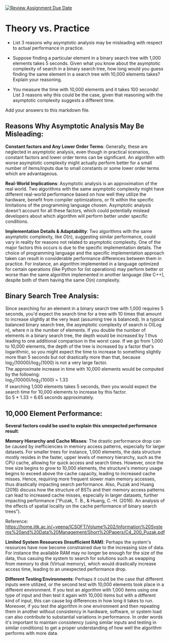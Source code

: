 [![Review Assignment Due Date](https://classroom.github.com/assets/deadline-readme-button-24ddc0f5d75046c5622901739e7c5dd533143b0c8e959d652212380cedb1ea36.svg)](https://classroom.github.com/a/FgMJElkj)
# Theory vs. Practice

- List 3 reasons why asymptotic analysis may be misleading with respect to
  actual performance in practice.

- Suppose finding a particular element in a binary search tree with 1,000
  elements takes 5 seconds. Given what you know about the asymptotic complexity
  of search in a binary search tree, how long would you guess finding the same
  element in a search tree with 10,000 elements takes? Explain your reasoning.

- You measure the time with 10,000 elements and it takes 100 seconds! List 3
  reasons why this could be the case, given that reasoning with the asymptotic
  complexity suggests a different time.

Add your answers to this markdown file.

## Reasons Why Asymptotic Analysis May Be Misleading:<br />
**Constant factors and Any Lower Order Terms**: Generally, these are neglected in asymptotic analysis, even though in practical scenarios, constant factors and lower order terms can be significant. An algorithm with worse asymptotic complexity might actually perform better for a small number of items/inputs due to small constants or some lower order terms which are advantageous.<br />

**Real-World Implications**: Asymptotic analysis is an approximation of the real world. Two algorithms with the same asymptotic complexity might have different real-world performance based on how well they utilize the hardware, benefit from compiler optimizations, or fit within the specific limitations of the programming language chosen. Asymptotic analysis doesn't account for all these factors, which could potentially mislead developers about which algorithm will perform better under specific conditions.

**Implementation Details & Adaptability**: Two algorithms with the same asymptotic complexity, like $O(n)$, suggesting similar performance, could vary in reality for reasons not related to asymptotic complexity. One of the major factors this occurs is due to the specific implementation details. The choice of programming language and the specific implementation approach taken can result in considerable performance differences between them in practice. For instance, an algorithm implemented in a language optimized for certain operations (like Python for list operations) may perform better or worse than the same algorithm implemented in another language (like C++), despite both of them having the same $O(n)$ complexity. 

## Binary Search Tree Analysis:<br />
Since searching for an element in a binary search tree with 1,000 requires 5 seconds, you'd expect the search time for a tree with 10 times that amount to increase slightly at the very least (assuming tree is balanced). In a typical balanced binary search tree, the asymptotic complexity of search is O(Log n), where n is the number of elements. If you double the number of elements in a binary search tree, the depth would be increased by 1 thus leading to one additional comparison in the worst case. If we go from 1,000 to 10,000 elements, the depth of the tree is increased by a factor that's logarithmic, so you might expect the time to increase to something slightly more than 5 seconds but not drastically more than that, because log<sub>2</sub>(10000)/log<sub>2</sub>(1000) is not a very large factor.<br /> The approximate increase in time with 10,000 elements would be computed by the following:<br /> log<sub>2</sub>(10000)/log<sub>2</sub>(1000) = 1.33  <br />If searching 1,000 elements takes 5 seconds, then you would expect the search time for 10,000 elements to increase by this factor.<br /> So 5 * 1.33 = 6.65 seconds approximately.<br />

## 10,000 Element Performance:<br />
**Several factors could be used to explain this unexpected performance result**:<br />

**Memory Hierarchy and Cache Misses**: The drastic performance drop can be caused by inefficiencies in memory access patterns, especially for larger datasets. For smaller trees for instance, 1,000 elements, the data structure mostly resides in the faster, upper levels of memory hierarchy, such as the CPU cache, allowing for quick access and search times. However, once the tree size begins to grow to 10,000 elements, the structure's memory usage begins to exceed above the cache capacity, leading to increased cache misses. Hence, requiring more frequent slower main memory accesses, thus drastically impacting search performance. Also, Puzak and Huang (2016) discuss how the structure of BSTs and their memory access patterns can lead to increased cache misses, especially in larger datasets, further impacting performance ("Puzak, T. B., & Huang, C.-H. (2016). An analysis of the effects of spatial locality on the cache performance of binary search trees").

Reference:
https://home.iitk.ac.in/~veena/ICSOFT/Volume%202/Information%20Systems%20and%20Data%20Management/Short%20Papers/C4_200_Puzak.pdf

**Limited System Resources (Insufficient RAM)**: Perhaps the system's resources have now become constrained due to the increasing size of data. For instance the available RAM may no longer be enough for the size of the data, thus casuing the system to search for solutions such as swapping from memory to disk (Virtual memory), which would drastically increase access time, leading to an unexpected performance drop.<br />

**Different Testing Environments**: Perhaps it could be the case that different inputs were utilized, or the second test with 10,000 elements took place in a different environment. If you test an algorithm with 1,000 items using one type of input and then test it again with 10,000 items but with a different kind of input, this can cause big differences in how long it takes to run. Moreover, if you test the algorithm in one environment and then repeating them in another without consistency in hardware, software, or system load can also contribute to substantial variations in performance. In order words it's important to maintain consistency 
 (using similar inputs and testing in similar conditions) to get a proper understanding of how well the algorithm performs with more data.



